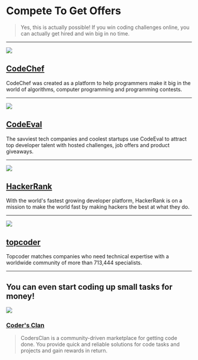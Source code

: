 # Compete To Get Offers

> Yes, this is actually possible! If you win coding challenges online, you can actually get hired and win big in no time.

---

![](https://s3.amazonaws.com/codechef_shared/sites/all/themes/abessive/logo.png)

## [CodeChef](http://www.codechef.com/)

CodeChef was created as a platform to help programmers make it big in the world of algorithms, computer programming and programming contests.

---

![](https://www.codeeval.com/static/images/logo.png)

## [CodeEval](https://www.codeeval.com/)

The savviest tech companies and coolest startups use CodeEval to attract top developer talent with hosted challenges, job offers and product giveaways.

---


![](https://www.hackerrank.com/assets/styleguide/logo_wordmark.png)

## [HackerRank](https://www.hackerrank.com/)

With the world's fastest growing developer platform, HackerRank is on a mission to make the world fast by making hackers the best at what they do.

---

![](http://www.citylightcap.com/img/port/topcoder-1.png)

## [topcoder](http://www.topcoder.com/)

Topcoder matches companies who need technical expertise with a worldwide community of more than 713,444 specialists.

---

## You can even start coding up small tasks for money!


![](http://blog.codersclan.net/wp-content/uploads/2015/03/800x280xCodersClan-Logo-Tagline-8001.png.pagespeed.ic.2t2cIfHSCd.png)

### [Coder's Clan](https://www.codersclan.net/)

> CodersClan is a community-driven marketplace for getting code done. You provide quick and reliable solutions for code tasks and projects and gain rewards in return.

